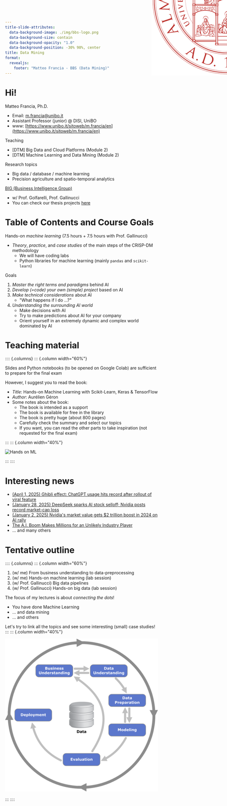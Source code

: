 ```yaml
---
title-slide-attributes:
  data-background-image: ./img/bbs-logo.png
  data-background-size: contain
  data-background-opacity: "1.0"
  data-background-position: -30% 98%, center
title: Data Mining
format:
  revealjs:
    footer: "Matteo Francia - BBS (Data Mining)"
---
```


# Hi!

Matteo Francia, Ph.D.

- Email: m.francia@unibo.it
- Assistant Professor (junior) @ DISI, UniBO
- www: [https://www.unibo.it/sitoweb/m.francia/en](https://www.unibo.it/sitoweb/m.francia/en)

Teaching

- [DTM] Big Data and Cloud Platforms (Module 2)
- [DTM] Machine Learning and Data Mining (Module 2)

Research topics

- Big data / database / machine learning
- Precision agriculture and spatio-temporal analytics

[BIG (Business Intelligence Group)](https://big.csr.unibo.it/)

- w/ Prof. Golfarelli, Prof. Gallinucci
- You can check our thesis projects [here](https://big-unibo.github.io/thesis/)

<img src="./img/unibo.svg" style="box-shadow: none !important; position: absolute !important; top: -250px !important; right: -250px !important; ; max-height: 500px !important; max-width: 500px !important" />

# Table of Contents and Course Goals

Hands-on *machine learning* (7.5 hours + 7.5 hours with Prof. Gallinucci)

- *Theory*, *practice*, and *case studies* of the main steps of the CRISP-DM methodology
  - We will have coding labs
  - Python libraries for machine learning (mainly `pandas` and `scikit-learn`)

Goals

1. *Master the right terms and paradigms* behind AI
1. *Develop (=code) your own (simple) project* based on AI
1. *Make technical considerations* about AI
    - "What happens if I do ...?"
1. *Understanding the surrounding AI world*
    - Make decisions with AI
    - Try to make predictions about AI for your company
    - Orient yourself in an extremely dynamic and complex world dominated by AI

# Teaching material

:::: {.columns}
::: {.column width="60%"}

Slides and Python notebooks (to be opened on Google Colab) are sufficient to prepare for the final exam

However, I suggest you to read the book:

- *Title*: Hands-on Machine Learning with Scikit-Learn, Keras & TensorFlow
- *Author*: Aurélien Géron
- Some notes about the book:
    - The book is intended as a support
    - The book is available for free in the library
    - The book is pretty huge (about 800 pages)
    - Carefully check the summary and select our topics
    - If you want, you can read the other parts to take inspiration (not requested for the final exam)

:::
::: {.column width="40%"}

![Hands on ML](https://learning.oreilly.com/library/cover/9781492032632/250w/)

:::
::::

# Interesting news

- [(April 1, 2025) Ghibli effect: ChatGPT usage hits record after rollout of viral feature](https://www.reuters.com/technology/artificial-intelligence/ghibli-effect-chatgpt-usage-hits-record-after-rollout-viral-feature-2025-04-01/)
- [(January 28, 2025) DeepSeek sparks AI stock selloff; Nvidia posts record market-cap loss](https://www.reuters.com/technology/chinas-deepseek-sets-off-ai-market-rout-2025-01-27/)
- [(January 2, 2025) Nvidia's market value gets $2 trillion boost in 2024 on AI rally](https://www.reuters.com/technology/artificial-intelligence/global-markets-marketcap-pix-2025-01-02/)
- [The A.I. Boom Makes Millions for an Unlikely Industry Player](https://www.nytimes.com/2024/03/22/business/artificial-intelligence-anguilla.html)
- ... and many others

# Tentative outline

:::: {.columns}
::: {.column width="60%"}

1. (w/ me) From business understanding to data-preprocessing
1. (w/ me) Hands-on machine learning (lab session)
1. (w/ Prof. Gallinucci) Big data pipelines
1. (w/ Prof. Gallinucci) Hands-on big data (lab session)

The focus of my lectures is about *connecting the dots*! 

- You have done Machine Learning
- ... and data mining
- ... and others

Let's try to link all the topics and see some interesting (small) case studies!
:::
::: {.column width="40%"}

![CRISP-DM](./img/crispdm.png)

:::
::::
